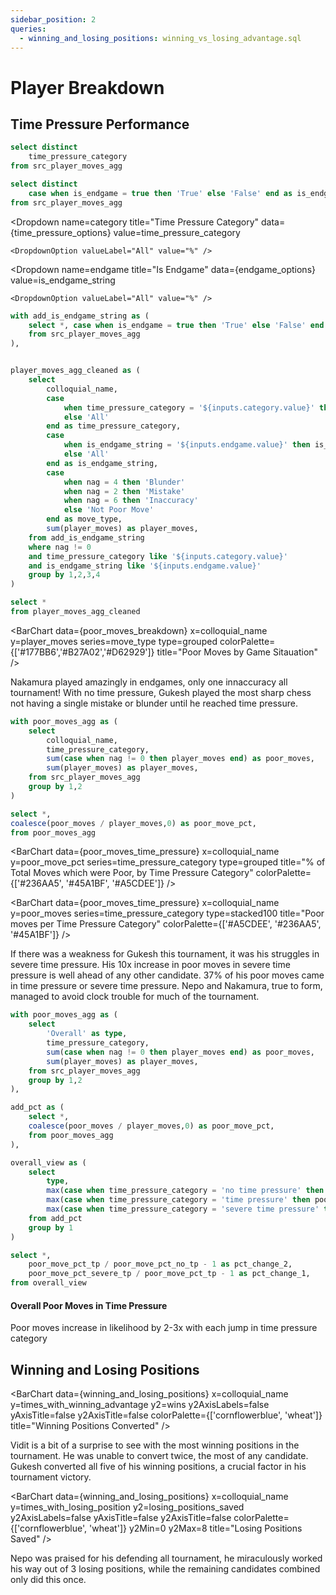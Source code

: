 ```yaml
---
sidebar_position: 2
queries:
  - winning_and_losing_positions: winning_vs_losing_advantage.sql 
---
```



# Player Breakdown

## Time Pressure Performance

```sql time_pressure_options
select distinct
    time_pressure_category
from src_player_moves_agg
```

```sql endgame_options
select distinct
    case when is_endgame = true then 'True' else 'False' end as is_endgame_string
from src_player_moves_agg
```

<Dropdown
    name=category
    title="Time Pressure Category"
    data={time_pressure_options}
    value=time_pressure_category
>
    <DropdownOption valueLabel="All" value="%" />
</Dropdown>

<Dropdown
    name=endgame
    title="Is Endgame"
    data={endgame_options}
    value=is_endgame_string
>
    <DropdownOption valueLabel="All" value="%" />
</Dropdown>

```sql poor_moves_breakdown
with add_is_endgame_string as (
    select *, case when is_endgame = true then 'True' else 'False' end as is_endgame_string 
    from src_player_moves_agg
),


player_moves_agg_cleaned as (
    select 
        colloquial_name,
        case 
            when time_pressure_category = '${inputs.category.value}' then time_pressure_category
            else 'All'
        end as time_pressure_category,
        case 
            when is_endgame_string = '${inputs.endgame.value}' then is_endgame_string
            else 'All'
        end as is_endgame_string,
        case 
            when nag = 4 then 'Blunder'
            when nag = 2 then 'Mistake'
            when nag = 6 then 'Inaccuracy'
            else 'Not Poor Move'
        end as move_type,
        sum(player_moves) as player_moves,
    from add_is_endgame_string
    where nag != 0
    and time_pressure_category like '${inputs.category.value}' 
    and is_endgame_string like '${inputs.endgame.value}' 
    group by 1,2,3,4
)

select *
from player_moves_agg_cleaned
```

<BarChart
    data={poor_moves_breakdown}
    x=colloquial_name
    y=player_moves
    series=move_type 
    type=grouped
    colorPalette={['#177BB6','#B27A02','#D62929']}
    title="Poor Moves by Game Sitauation"
/>

Nakamura played amazingly in endgames, only one innaccuracy all tournament! With no time pressure, Gukesh played the most sharp chess not having a single mistake or blunder until he reached time pressure.

```sql poor_moves_time_pressure
with poor_moves_agg as (
    select 
        colloquial_name,
        time_pressure_category,
        sum(case when nag != 0 then player_moves end) as poor_moves,
        sum(player_moves) as player_moves,
    from src_player_moves_agg
    group by 1,2
)

select *,
coalesce(poor_moves / player_moves,0) as poor_move_pct,
from poor_moves_agg
```

<BarChart 
    data={poor_moves_time_pressure} 
    x=colloquial_name
    y=poor_move_pct
    series=time_pressure_category
    type=grouped
    title="% of Total Moves which were Poor, by Time Pressure Category"
    colorPalette={['#236AA5', '#45A1BF', '#A5CDEE']}
/>

<BarChart 
    data={poor_moves_time_pressure} 
    x=colloquial_name
    y=poor_moves
    series=time_pressure_category
    type=stacked100
    title="Poor moves per Time Pressure Category"
    colorPalette={['#A5CDEE', '#236AA5', '#45A1BF']}
/>


If there was a weakness for Gukesh this tournament, it was his struggles in severe time pressure. His 10x increase in poor moves in severe time pressure is well ahead of any other candidate. 37% of his poor moves came in time pressure or severe time pressure. Nepo and Nakamura, true to form, managed to avoid clock trouble for much of the tournament.

```sql overall_poor_moves
with poor_moves_agg as (
    select 
        'Overall' as type,
        time_pressure_category,
        sum(case when nag != 0 then player_moves end) as poor_moves,
        sum(player_moves) as player_moves,
    from src_player_moves_agg
    group by 1,2
),

add_pct as (
    select *,
    coalesce(poor_moves / player_moves,0) as poor_move_pct,
    from poor_moves_agg
),

overall_view as (
    select
        type,
        max(case when time_pressure_category = 'no time pressure' then poor_move_pct end) as poor_move_pct_no_tp,
        max(case when time_pressure_category = 'time pressure' then poor_move_pct end) as poor_move_pct_tp,
        max(case when time_pressure_category = 'severe time pressure' then poor_move_pct end) as poor_move_pct_severe_tp
    from add_pct
    group by 1 
)

select *, 
    poor_move_pct_tp / poor_move_pct_no_tp - 1 as pct_change_2,
    poor_move_pct_severe_tp / poor_move_pct_tp - 1 as pct_change_1,
from overall_view
```

#### Overall Poor Moves in Time Pressure

<BigValue 
  data={overall_poor_moves}
  value=poor_move_pct_no_tp
  title="Poor Moves No Time Pressure"
  fmt=#,##0.0%
/>

<BigValue 
  data={overall_poor_moves}
  value=poor_move_pct_tp
  title="Poor Moves Time Pressure"
  fmt=#,##0.0%
  comparison=pct_change_1
  downIsGood=true
  comparisonTitle="from prior category"
  comparisonFmt=#,##0%
/>

<BigValue 
  data={overall_poor_moves}
  value=poor_move_pct_severe_tp
  title="Poor Moves Severe Time Pressure"
  fmt=#,##0.0%
  comparison=pct_change_2
  downIsGood=true
  comparisonTitle="from prior category"
  comparisonFmt=#,##0%
/>

Poor moves increase in likelihood by 2-3x with each jump in time pressure category


## Winning and Losing Positions


<BarChart
  data={winning_and_losing_positions}
  x=colloquial_name
  y=times_with_winning_advantage
  y2=wins
  y2AxisLabels=false
  yAxisTitle=false
  y2AxisTitle=false
  colorPalette={['cornflowerblue', 'wheat']}
  title="Winning Positions Converted"
/>

Vidit is a bit of a surprise to see with the most winning positions in the tournament. He was unable to convert twice, the most of any candidate. Gukesh converted all five of his winning positions, a crucial factor in his tournament victory.

<BarChart
  data={winning_and_losing_positions}
  x=colloquial_name
  y=times_with_losing_position
  y2=losing_positions_saved
  y2AxisLabels=false
  yAxisTitle=false
  y2AxisTitle=false
  colorPalette={['cornflowerblue', 'wheat']}
  y2Min=0
  y2Max=8
  title="Losing Positions Saved"
/>

Nepo was praised for his defending all tournament, he miraculously worked his way out of 3 losing positions, while the remaining candidates combined only did this once.

